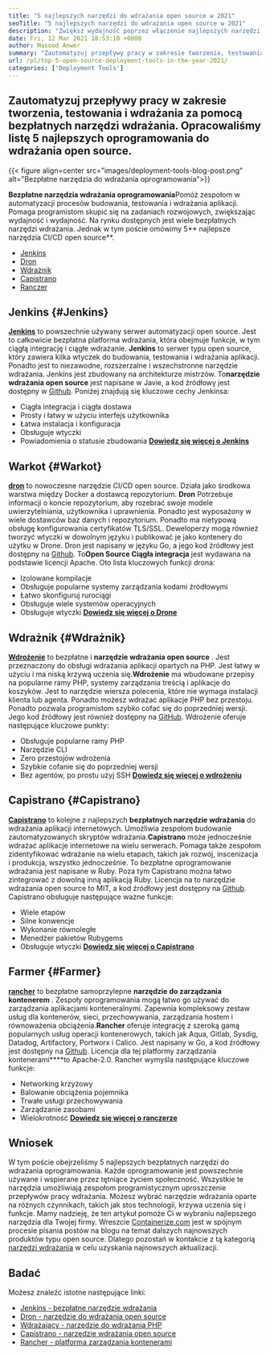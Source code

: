 ```yaml
---
title: "5 najlepszych narzędzi do wdrażania open source w 2021" 
seoTitle: "5 najlepszych narzędzi do wdrażania open source w 2021" 
description: "Zwiększ wydajność poprzez włączenie najlepszych narzędzi CI/CD open source, które pozwalają zespołom automatyzować procesy tworzenia, testowania i wdrażania oprogramowania." 
date: Fri, 12 Mar 2021 18:53:10 +0000
author: Masood Anwer
summary: "Zautomatyzuj przepływy pracy w zakresie tworzenia, testowania i wdrażania za pomocą bezpłatnych narzędzi wdrażania. Opracowaliśmy listę 5 najlepszych oprogramowania do wdrażania open source." 
url: /pl/top-5-open-source-deployment-tools-in-the-year-2021/
categories: ['Deployment Tools']
---
```


## Zautomatyzuj przepływy pracy w zakresie tworzenia, testowania i wdrażania za pomocą bezpłatnych narzędzi wdrażania. Opracowaliśmy listę 5 najlepszych oprogramowania do wdrażania open source.

{{< figure align=center src="images/deployment-tools-blog-post.png" alt="Bezpłatne narzędzia do wdrażania oprogramowania">}}

**Bezpłatne narzędzia wdrażania oprogramowania**Pomóż zespołom w automatyzacji procesów budowania, testowania i wdrażania aplikacji. Pomaga programistom skupić się na zadaniach rozwojowych, zwiększając wydajność i wydajność. Na rynku dostępnych jest wiele bezpłatnych narzędzi wdrażania. Jednak w tym poście omówimy 5** najlepsze narzędzia CI/CD open source**.
  * [Jenkins][1]
  * [Dron][2]
  * [Wdrażnik][3]
  * [Capistrano][4]
  * [Ranczer][5]

## Jenkins {#Jenkins}

[ **Jenkins**][6] to powszechnie używany serwer automatyzacji open source. Jest to całkowicie bezpłatna platforma wdrażania, która obejmuje funkcje, w tym ciągłą integrację i ciągłe wdrażanie. **Jenkins** to serwer typu open source, który zawiera kilka wtyczek do budowania, testowania i wdrażania aplikacji. Ponadto jest to niezawodne, rozszerzalne i wszechstronne narzędzie wdrażania. Jenkins jest zbudowany na architekturze mistrzów. To**narzędzie wdrażania open source** jest napisane w Javie, a kod źródłowy jest dostępny w [Github][7].
Poniżej znajdują się kluczowe cechy Jenkinsa:
  * Ciągła integracja i ciągła dostawa
  * Prosty i łatwy w użyciu interfejs użytkownika
  * Łatwa instalacja i konfiguracja
  * Obsługuje wtyczki
  * Powiadomienia o statusie zbudowania
[ **Dowiedz się więcej o Jenkins** ][8]

## Warkot {#Warkot}

[ **dron**][9] to nowoczesne narzędzie CI/CD open source. Działa jako środkowa warstwa między Docker a dostawcą repozytorium. **Dron** Potrzebuje informacji o koncie repozytorium, aby rozebrać swoje modele uwierzytelniania, użytkownika i uprawnienia. Ponadto jest wyposażony w wiele dostawców baz danych i repozytorium. Ponadto ma nietypową obsługę konfigurowania certyfikatów TLS/SSL. Deweloperzy mogą również tworzyć wtyczki w dowolnym języku i publikować je jako kontenery do użytku w Drone. Dron jest napisany w języku Go, a jego kod źródłowy jest dostępny na [Github][10]. To**Open Source Ciągła integracja** jest wydawana na podstawie licencji Apache.
Oto lista kluczowych funkcji drona:
  * Izolowane kompilacje
  * Obsługuje popularne systemy zarządzania kodami źródłowymi
  * Łatwo skonfiguruj rurociągi
  * Obsługuje wiele systemów operacyjnych
  * Obsługuje wtyczki
[ **Dowiedz się więcej o Drone** ][11]

## Wdrażnik {#Wdrażnik}

[ **Wdrożenie**][12] to bezpłatne i **narzędzie wdrażania open source** . Jest przeznaczony do obsługi wdrażania aplikacji opartych na PHP. Jest łatwy w użyciu i ma niską krzywą uczenia się.**Wdrożenie** ma wbudowane przepisy na popularne ramy PHP, systemy zarządzania treścią i aplikacje do koszyków. Jest to narzędzie wiersza polecenia, które nie wymaga instalacji klienta lub agenta. Ponadto możesz wdrażać aplikacje PHP bez przestoju. Ponadto pozwala programistom szybko cofać się do poprzedniej wersji. Jego kod źródłowy jest również dostępny na [GitHub][13].
Wdrożenie oferuje następujące kluczowe punkty:
  * Obsługuje popularne ramy PHP
  * Narzędzie CLI
  * Zero przestojów wdrożenia
  * Szybkie cofanie się do poprzedniej wersji
  * Bez agentów, po prostu użyj SSH
[ **Dowiedz się więcej o wdrożeniu** ][14]

## Capistrano {#Capistrano}

[ **Capistrano**][15] to kolejne z najlepszych **bezpłatnych narzędzie wdrażania** do wdrażania aplikacji internetowych. Umożliwia zespołom budowanie zautomatyzowanych skryptów wdrażania.**Capistrano** może jednocześnie wdrażać aplikacje internetowe na wielu serwerach. Pomaga także zespołom zidentyfikować wdrażanie na wielu etapach, takich jak rozwój, inscenizacja i produkcja, wszystko jednocześnie. To bezpłatne oprogramowanie wdrażania jest napisane w Ruby. Poza tym Capistrano można łatwo zintegrować z dowolną inną aplikacją Ruby. Licencja na to narzędzie wdrażania open source to MIT, a kod źródłowy jest dostępny na [Github][16].
Capistrano obsługuje następujące ważne funkcje:
  * Wiele etapów
  * Silne konwencje
  * Wykonanie równoległe
  * Menedżer pakietów Rubygems
  * Obsługuje wtyczki
[ **Dowiedz się więcej o Capistrano** ][17]

## Farmer {#Farmer}

[ **rancher**][18] to bezpłatne samoprzylepne **narzędzie do zarządzania kontenerem** . Zespoły oprogramowania mogą łatwo go używać do zarządzania aplikacjami konteneralnymi. Zapewnia kompleksowy zestaw usług dla kontenerów, sieci, przechowywania, zarządzania hostem i równoważenia obciążenia.**Rancher** oferuje integrację z szeroką gamą popularnych usług operacji kontenerowych, takich jak Aqua, Gitlab, Sysdig, Datadog, Artifactory, Portworx i Calico. Jest napisany w Go, a kod źródłowy jest dostępny na [Github][19]. Licencja dla tej platformy zarządzania kontenerami****to Apache-2.0.
Rancher wymyśla następujące kluczowe funkcje:
  * Networking krzyżowy
  * Balowanie obciążenia pojemnika
  * Trwałe usługi przechowywania
  * Zarządzanie zasobami
  * Wielokrotność
[ **Dowiedz się więcej o ranczerze** ][20]

## Wniosek
W tym poście obejrzeliśmy 5 najlepszych bezpłatnych narzędzi do wdrażania oprogramowania. Każde oprogramowanie jest powszechnie używane i wspierane przez tętniące życiem społeczność. Wszystkie te narzędzia umożliwiają zespołom programistycznym uproszczenie przepływów pracy wdrażania. Możesz wybrać narzędzie wdrażania oparte na różnych czynnikach, takich jak stos technologii, krzywa uczenia się i funkcje. Mamy nadzieję, że ten artykuł pomoże Ci w wybraniu najlepszego narzędzia dla Twojej firmy.
Wreszcie [Containerize.com][21] jest w spójnym procesie pisania postów na blogu na temat dalszych najnowszych produktów typu open source. Dlatego pozostań w kontakcie z tą kategorią [narzędzi wdrażania][22] w celu uzyskania najnowszych aktualizacji.

## Badać
Możesz znaleźć istotne następujące linki:
  * [Jenkins - bezpłatne narzędzie wdrażania][6]
  * [Dron - narzędzie do wdrażania open source][9]
  * [Wdrażający - narzędzie do wdrażania PHP][12]
  * [Capistrano - narzędzie wdrażania open source][15]
  * [Rancher - platforma zarządzania kontenerami][18]



[1]: #Jenkins
[2]: #Drone
[3]: #Deployer
[4]: #Capistrano
[5]: #Rancher
[6]: https://products.containerize.com/deployment-tools/jenkins
[7]: https://github.com/jenkinsci/jenkins
[8]: https://www.jenkins.io
[9]: https://products.containerize.com/deployment-tools/drone
[10]: https://github.com/drone/drone
[11]: https://www.drone.io
[12]: https://products.containerize.com/deployment-tools/deployer
[13]: https://github.com/deployphp/deployer
[14]: https://deployer.org
[15]: https://products.containerize.com/deployment-tools/capistrano
[16]: https://github.com/capistrano/capistrano
[17]: https://capistranorb.com
[18]: https://products.containerize.com/deployment-tools/rancher
[19]: https://github.com/rancher/rancher
[20]: https://rancher.com
[21]: https://containerize.com
[22]: https://blog.containerize.com/category/deployment-tools/
